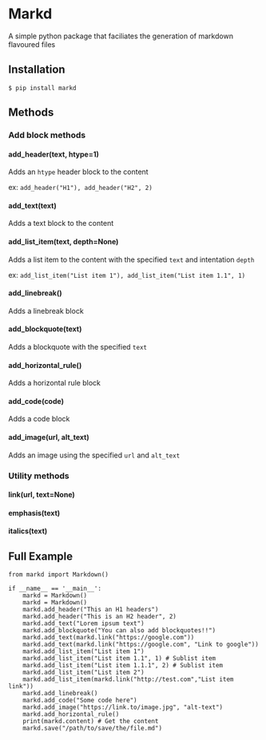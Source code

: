 # Markd

A simple python package that faciliates the generation of markdown flavoured files

## Installation

```code
$ pip install markd
```

## Methods

### Add block methods

#### add_header(text, htype=1)

Adds an `htype` header block to the content  

ex: `add_header("H1"), add_header("H2", 2)`

#### add_text(text)

Adds a text block to the content

#### add_list_item(text, depth=None)

Adds a list item to the content with the specified `text` and intentation `depth`

ex: `add_list_item("List item 1"), add_list_item("List item 1.1", 1)`

#### add_linebreak()

Adds a linebreak block

#### add_blockquote(text)

Adds a blockquote with the specified `text`

#### add_horizontal_rule()

Adds a horizontal rule block

#### add_code(code)

Adds a code block

#### add_image(url, alt_text)

Adds an image using the specified `url` and `alt_text`

### Utility methods

#### link(url, text=None)

#### emphasis(text)

#### italics(text)

## Full Example

```code
from markd import Markdown()

if __name__ == '__main__':
    markd = Markdown()
    markd = Markdown()
    markd.add_header("This an H1 headers")
    markd.add_header("This is an H2 header", 2)
    markd.add_text("Lorem ipsum text")
    markd.add_blockquote("You can also add blockquotes!!")
    markd.add_text(markd.link("https://google.com"))
    markd.add_text(markd.link("https://google.com", "Link to google"))
    markd.add_list_item("List item 1")
    markd.add_list_item("List item 1.1", 1) # Sublist item
    markd.add_list_item("List item 1.1.1", 2) # Sublist item
    markd.add_list_item("List item 2")
    markd.add_list_item(markd.link("http://test.com","List item link"))
    markd.add_linebreak()
    markd.add_code("Some code here")
    markd.add_image("https://link.to/image.jpg", "alt-text")
    markd.add_horizontal_rule()
    print(markd.content) # Get the content
    markd.save("/path/to/save/the/file.md")
```
